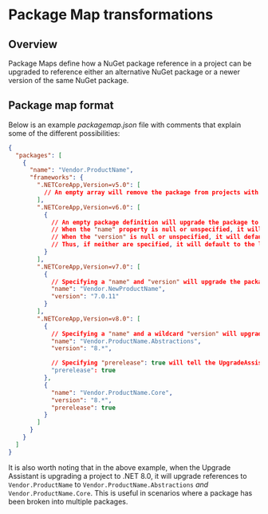 # Package Map transformations

## Overview

Package Maps define how a NuGet package reference in a project can be upgraded to reference either an alternative NuGet package or a newer version of the same
NuGet package.

## Package map format

Below is an example *packagemap.json* file with comments that explain some of the different possibilities:

```json
{
  "packages": [
    {
      "name": "Vendor.ProductName",
      "frameworks": {
        ".NETCoreApp,Version=v5.0": [
          // An empty array will remove the package from projects with the specified target framework.
        ],
        ".NETCoreApp,Version=v6.0": [
          {
            // An empty package definition will upgrade the package to the latest available version of the same package name.
            // When the "name" property is null or unspecified, it will automatically default to the original package name.
            // When the "version" is null or unspecified, it will default to the latest version available.
            // Thus, if neither are specified, it will default to the latest version of the original package.
          }
        ],
        ".NETCoreApp,Version=v7.0": [
          {
            // Specifying a "name" and "version" will upgrade the package to an exact package.
            "name": "Vendor.NewProductName",
            "version": "7.0.11"
          }
        ],
        ".NETCoreApp,Version=v8.0": [
          {
            // Specifying a "name" and a wildcard "version" will upgrade the package to the latest version that matches the wildcard version.
            "name": "Vendor.ProductName.Abstractions",
            "version": "8.*",

            // Specifying "prerelease": true will tell the UpgradeAssistant that it can match against prerelease versions.
            "prerelease": true
          },
          {
            "name": "Vendor.ProductName.Core",
            "version": "8.*",
            "prerelease": true
          }
        ]
      }
    }
  ]
}
```

It is also worth noting that in the above example, when the Upgrade Assistant is upgrading a project to .NET 8.0, it will upgrade references to `Vendor.ProductName` to
`Vendor.ProductName.Abstractions` *and* `Vendor.ProductName.Core`. This is useful in scenarios where a package has been broken into multiple packages.
